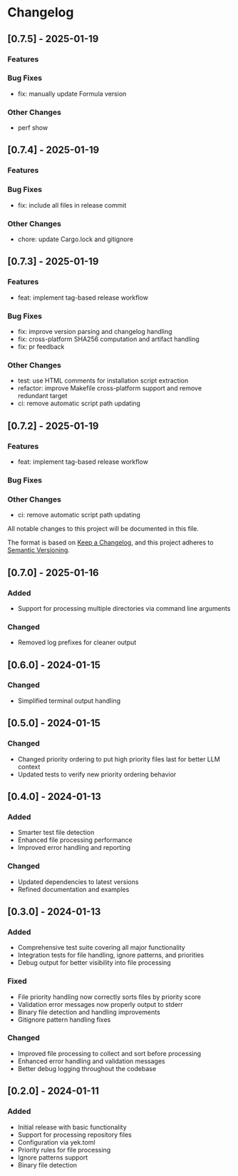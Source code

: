 # Changelog

## [0.7.5] - 2025-01-19

### Features


### Bug Fixes

- fix: manually update Formula version

### Other Changes

- perf show


## [0.7.4] - 2025-01-19

### Features


### Bug Fixes

- fix: include all files in release commit

### Other Changes

- chore: update Cargo.lock and gitignore


## [0.7.3] - 2025-01-19

### Features

- feat: implement tag-based release workflow

### Bug Fixes

- fix: improve version parsing and changelog handling
- fix: cross-platform SHA256 computation and artifact handling
- fix: pr feedback

### Other Changes

- test: use HTML comments for installation script extraction
- refactor: improve Makefile cross-platform support and remove redundant target
- ci: remove automatic script path updating


## [0.7.2] - 2025-01-19

### Features

- feat: implement tag-based release workflow

### Bug Fixes

### Other Changes

- ci: remove automatic script path updating

All notable changes to this project will be documented in this file.

The format is based on [Keep a Changelog](https://keepachangelog.com/en/1.0.0/),
and this project adheres to [Semantic Versioning](https://semver.org/spec/v2.0.0.html).

## [0.7.0] - 2025-01-16

### Added

- Support for processing multiple directories via command line arguments

### Changed

- Removed log prefixes for cleaner output

## [0.6.0] - 2024-01-15

### Changed

- Simplified terminal output handling

## [0.5.0] - 2024-01-15

### Changed

- Changed priority ordering to put high priority files last for better LLM context
- Updated tests to verify new priority ordering behavior

## [0.4.0] - 2024-01-13

### Added

- Smarter test file detection
- Enhanced file processing performance
- Improved error handling and reporting

### Changed

- Updated dependencies to latest versions
- Refined documentation and examples

## [0.3.0] - 2024-01-13

### Added

- Comprehensive test suite covering all major functionality
- Integration tests for file handling, ignore patterns, and priorities
- Debug output for better visibility into file processing

### Fixed

- File priority handling now correctly sorts files by priority score
- Validation error messages now properly output to stderr
- Binary file detection and handling improvements
- Gitignore pattern handling fixes

### Changed

- Improved file processing to collect and sort before processing
- Enhanced error handling and validation messages
- Better debug logging throughout the codebase

## [0.2.0] - 2024-01-11

### Added

- Initial release with basic functionality
- Support for processing repository files
- Configuration via yek.toml
- Priority rules for file processing
- Ignore patterns support
- Binary file detection
